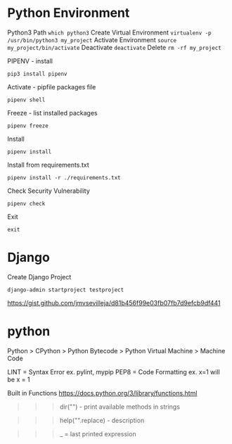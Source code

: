 # Python Environment

Python3 Path
```which python3```
Create Virtual Environment
```virtualenv -p /usr/bin/python3 my_project```
Activate Environment
```source my_project/bin/activate```
Deactivate
```deactivate```
Delete
```rm -rf my_project```

PIPENV - install
```
pip3 install pipenv
```
Activate - pipfile packages file
```
pipenv shell
```
Freeze - list installed packages
```
pipenv freeze
```
Install
```
pipenv install
```
Install from requirements.txt
```
pipenv install -r ./requirements.txt
```
Check Security Vulnerability
```
pipenv check
```
Exit
```
exit
```
# Django
Create Django Project
```
django-admin startproject testproject
```


https://gist.github.com/jmvsevilleja/d81b456f99e03fb07fb7d9efcb9df441

# python
Python > CPython > Python Bytecode > Python Virtual Machine > Machine Code

LINT = Syntax Error ex. pylint, mypip
PEP8 = Code Formatting ex. x=1 will be x = 1

Built in Functions
https://docs.python.org/3/library/functions.html


>>> dir("") - print available methods in strings

>>> help("".replace) - description

>>> _ = last printed expression
